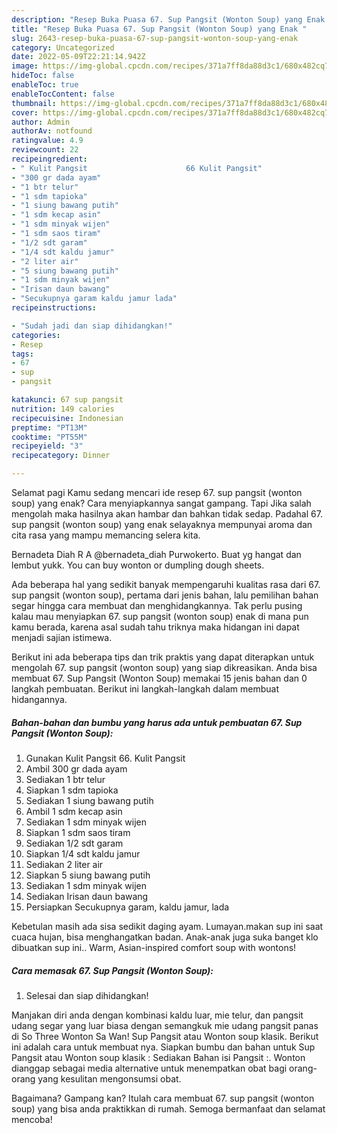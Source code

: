 ```yaml
---
description: "Resep Buka Puasa 67. Sup Pangsit (Wonton Soup) yang Enak "
title: "Resep Buka Puasa 67. Sup Pangsit (Wonton Soup) yang Enak "
slug: 2643-resep-buka-puasa-67-sup-pangsit-wonton-soup-yang-enak
category: Uncategorized
date: 2022-05-09T22:21:14.942Z
image: https://img-global.cpcdn.com/recipes/371a7ff8da88d3c1/680x482cq70/67-sup-pangsit-wonton-soup-foto-resep-utama.jpg
hideToc: false
enableToc: true
enableTocContent: false
thumbnail: https://img-global.cpcdn.com/recipes/371a7ff8da88d3c1/680x482cq70/67-sup-pangsit-wonton-soup-foto-resep-utama.jpg
cover: https://img-global.cpcdn.com/recipes/371a7ff8da88d3c1/680x482cq70/67-sup-pangsit-wonton-soup-foto-resep-utama.jpg
author: Admin
authorAv: notfound
ratingvalue: 4.9
reviewcount: 22
recipeingredient:
- " Kulit Pangsit                      66 Kulit Pangsit"
- "300 gr dada ayam"
- "1 btr telur"
- "1 sdm tapioka"
- "1 siung bawang putih"
- "1 sdm kecap asin"
- "1 sdm minyak wijen"
- "1 sdm saos tiram"
- "1/2 sdt garam"
- "1/4 sdt kaldu jamur"
- "2 liter air"
- "5 siung bawang putih"
- "1 sdm minyak wijen"
- "Irisan daun bawang"
- "Secukupnya garam kaldu jamur lada"
recipeinstructions:

- "Sudah jadi dan siap dihidangkan!"
categories:
- Resep
tags:
- 67
- sup
- pangsit

katakunci: 67 sup pangsit 
nutrition: 149 calories
recipecuisine: Indonesian
preptime: "PT13M"
cooktime: "PT55M"
recipeyield: "3"
recipecategory: Dinner

---
```



Selamat pagi Kamu sedang mencari ide resep 67. sup pangsit (wonton soup) yang enak? Cara menyiapkannya sangat gampang. Tapi Jika salah mengolah maka hasilnya akan hambar dan bahkan tidak sedap. Padahal 67. sup pangsit (wonton soup) yang enak selayaknya mempunyai aroma dan cita rasa yang mampu memancing selera kita.


Bernadeta Diah R A @bernadeta_diah Purwokerto. Buat yg hangat dan lembut yukk. You can buy wonton or dumpling dough sheets.

Ada beberapa hal yang sedikit banyak mempengaruhi kualitas rasa dari 67. sup pangsit (wonton soup), pertama dari jenis bahan, lalu pemilihan bahan segar hingga cara membuat dan menghidangkannya. Tak perlu pusing kalau mau menyiapkan 67. sup pangsit (wonton soup) enak di mana pun kamu berada, karena asal sudah tahu triknya maka hidangan ini dapat menjadi sajian istimewa.


Berikut ini ada beberapa tips dan trik praktis yang dapat diterapkan untuk mengolah 67. sup pangsit (wonton soup) yang siap dikreasikan. Anda bisa membuat 67. Sup Pangsit (Wonton Soup) memakai 15 jenis bahan dan 0 langkah pembuatan. Berikut ini langkah-langkah dalam membuat hidangannya.

<!--inarticleads1-->

##### Bahan-bahan dan bumbu yang harus ada untuk pembuatan 67. Sup Pangsit (Wonton Soup):

1. Gunakan  Kulit Pangsit                      66. Kulit Pangsit
1. Ambil 300 gr dada ayam
1. Sediakan 1 btr telur
1. Siapkan 1 sdm tapioka
1. Sediakan 1 siung bawang putih
1. Ambil 1 sdm kecap asin
1. Sediakan 1 sdm minyak wijen
1. Siapkan 1 sdm saos tiram
1. Sediakan 1/2 sdt garam
1. Siapkan 1/4 sdt kaldu jamur
1. Sediakan 2 liter air
1. Siapkan 5 siung bawang putih
1. Sediakan 1 sdm minyak wijen
1. Sediakan Irisan daun bawang
1. Persiapkan Secukupnya garam, kaldu jamur, lada


Kebetulan masih ada sisa sedikit daging ayam. Lumayan.makan sup ini saat cuaca hujan, bisa menghangatkan badan. Anak-anak juga suka banget klo dibuatkan sup ini.. Warm, Asian-inspired comfort soup with wontons! 

<!--inarticleads2-->

##### Cara memasak 67. Sup Pangsit (Wonton Soup):


1. Selesai dan siap dihidangkan!

Manjakan diri anda dengan kombinasi kaldu luar, mie telur, dan pangsit udang segar yang luar biasa dengan semangkuk mie udang pangsit panas di So Three Wonton Sa Wan! Sup Pangsit atau Wonton soup klasik. Berikut ini adalah cara untuk membuat nya. Siapkan bumbu dan bahan untuk Sup Pangsit atau Wonton soup klasik : Sediakan Bahan isi Pangsit :. Wonton dianggap sebagai media alternative untuk menempatkan obat bagi orang-orang yang kesulitan mengonsumsi obat. 

Bagaimana? Gampang kan? Itulah cara membuat 67. sup pangsit (wonton soup) yang bisa anda praktikkan di rumah. Semoga bermanfaat dan selamat mencoba!
